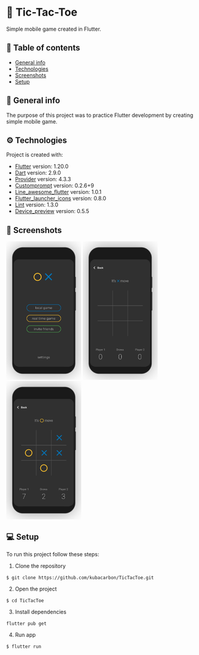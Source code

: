 # :beginner: Tic-Tac-Toe

Simple mobile game created in Flutter.

## :book: Table of contents

- [General info](#general-info)
- [Technologies](#technologies)
- [Screenshots](#screenshots)
- [Setup](#setup)

## :pencil: General info

The purpose of this project was to practice Flutter development by creating simple mobile game.

## :gear: Technologies

Project is created with:

- [Flutter](https://flutter.dev/) version: 1.20.0
- [Dart](https://dart.dev/) version: 2.9.0
- [Provider](https://pub.dev/packages/provider) version: 4.3.3
- [Customprompt](https://pub.dev/packages/customprompt) version: 0.2.6+9
- [Line_awesome_flutter](https://pub.dev/packages/line_awesome_flutter) version: 1.0.1
- [Flutter_launcher_icons](https://pub.dev/packages/flutter_launcher_icons) version: 0.8.0
- [Lint](https://pub.dev/packages/lint) version: 1.3.0
- [Device_preview](https://pub.dev/packages/device_preview) version: 0.5.5

## :camera_flash: Screenshots

<img src="assets/screenshots/tictactoe-ss1.png" width="200"> <img src="assets/screenshots/tictactoe-ss2.png" width="200"> <img src="assets/screenshots/tictactoe-ss3.png" width="200">

## :computer: Setup

To run this project follow these steps:

1. Clone the repository

```
$ git clone https://github.com/kubacarbon/TicTacToe.git
```

2. Open the project

```
$ cd TicTacToe
```

3. Install dependencies

```
flutter pub get
```

4. Run app

```
$ flutter run
```
